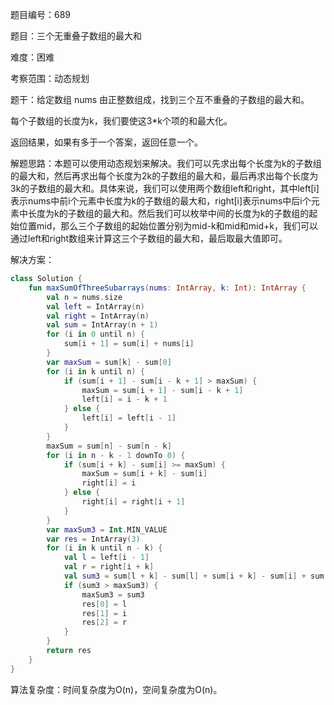 题目编号：689

题目：三个无重叠子数组的最大和

难度：困难

考察范围：动态规划

题干：给定数组 nums 由正整数组成，找到三个互不重叠的子数组的最大和。

每个子数组的长度为k，我们要使这3*k个项的和最大化。

返回结果，如果有多于一个答案，返回任意一个。

解题思路：本题可以使用动态规划来解决。我们可以先求出每个长度为k的子数组的最大和，然后再求出每个长度为2k的子数组的最大和，最后再求出每个长度为3k的子数组的最大和。具体来说，我们可以使用两个数组left和right，其中left[i]表示nums中前i个元素中长度为k的子数组的最大和，right[i]表示nums中后i个元素中长度为k的子数组的最大和。然后我们可以枚举中间的长度为k的子数组的起始位置mid，那么三个子数组的起始位置分别为mid-k和mid和mid+k，我们可以通过left和right数组来计算这三个子数组的最大和，最后取最大值即可。

解决方案：

```kotlin
class Solution {
    fun maxSumOfThreeSubarrays(nums: IntArray, k: Int): IntArray {
        val n = nums.size
        val left = IntArray(n)
        val right = IntArray(n)
        val sum = IntArray(n + 1)
        for (i in 0 until n) {
            sum[i + 1] = sum[i] + nums[i]
        }
        var maxSum = sum[k] - sum[0]
        for (i in k until n) {
            if (sum[i + 1] - sum[i - k + 1] > maxSum) {
                maxSum = sum[i + 1] - sum[i - k + 1]
                left[i] = i - k + 1
            } else {
                left[i] = left[i - 1]
            }
        }
        maxSum = sum[n] - sum[n - k]
        for (i in n - k - 1 downTo 0) {
            if (sum[i + k] - sum[i] >= maxSum) {
                maxSum = sum[i + k] - sum[i]
                right[i] = i
            } else {
                right[i] = right[i + 1]
            }
        }
        var maxSum3 = Int.MIN_VALUE
        var res = IntArray(3)
        for (i in k until n - k) {
            val l = left[i - 1]
            val r = right[i + k]
            val sum3 = sum[l + k] - sum[l] + sum[i + k] - sum[i] + sum[r + k] - sum[r]
            if (sum3 > maxSum3) {
                maxSum3 = sum3
                res[0] = l
                res[1] = i
                res[2] = r
            }
        }
        return res
    }
}
```

算法复杂度：时间复杂度为O(n)，空间复杂度为O(n)。